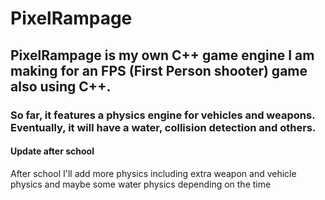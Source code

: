 # PixelRampage
## PixelRampage is my own C++ game engine I am making for an FPS (First Person shooter) game also using C++. 
### So far, it features a physics engine for vehicles and weapons. Eventually, it will have a water, collision detection and others. 
#### Update after school

After school I'll add more physics including extra weapon and vehicle physics and maybe some water physics depending on the time
